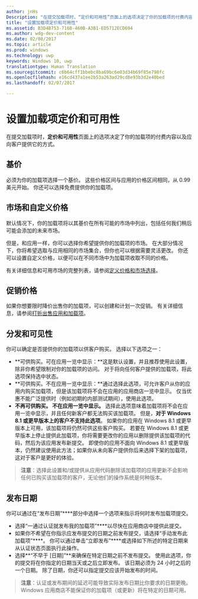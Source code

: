 ```yaml
---
author: jnHs
Description: "在提交加载项时，“定价和可用性”页面上的选项决定了你的加载项的付费内容以及应向客户提供它的方式。"
title: "设置加载项定价和可用性"
ms.assetid: B3D4B753-716B-460B-A3B1-ED5712ECD694
ms.author: wdg-dev-content
ms.date: 02/08/2017
ms.topic: article
ms.prod: windows
ms.technology: uwp
keywords: Windows 10, uwp
translationtype: Human Translation
ms.sourcegitcommit: c6b64cff1bbebc8ba69bc6e03d34b69f85e798fc
ms.openlocfilehash: e16cd437a1ee2b53a263ad29cd8e93b3d2e40bed
ms.lasthandoff: 02/07/2017

---
```


# <a name="set-add-on-pricing-and-availability"></a>设置加载项定价和可用性


在提交加载项时，**定价和可用性**页面上的选项决定了你的加载项的付费内容以及应向客户提供它的方式。

## <a name="base-price"></a>基价


必须为你的加载项选择一个基价。 这些价格区间与应用的价格区间相同，从 0.99 美元开始。 你还可以选择免费提供你的加载项。

## <a name="markets-and-custom-prices"></a>市场和自定义价格


默认情况下，你的加载项将以其基价在所有可能的市场中列出，包括任何我们稍后可能会添加的未来市场。

但是，和应用一样，你可以选择你希望提供你的加载项的市场。 在大部分情况下，你将希望选取与应用相同的市场集合，但你也可以根据需要灵活更改。 你还可以设置自定义价格，以便可以在不同市场中为加载项收取不同的价格。

有关详细信息和可用市场的完整列表，请参阅[定义价格和市场选择](define-pricing-and-market-selection.md)。

## <a name="sale-pricing"></a>促销价格


如果你想要限时降价出售你的加载项，可以创建和计划一次促销。 有关详细信息，请参阅[打折出售应用和加载项](put-apps-and-add-ons-on-sale.md)。

## <a name="distribution-and-visibility"></a>分发和可见性


你可以确定是否提供你的加载项以供客户购买。 选择以下选项之一：

-   **可供购买。可在应用一览中显示：**这是默认设置，并且推荐使用此设置，除非你希望限制对你的加载项的访问。 对于将向任何客户提供的加载项，将此选项保持选中状态。
-   **可供购买。不在应用一览中显示：**通过选择此选项，可允许客户从你的应用内购买加载项，但是该加载项将不会在应用的应用商店一览中显示。 仅当优惠不能广泛提供时（例如初期的内部测试期间），使用此选项。
-   **不再可供购买。 不在应用一览中显示。** 选择此选项意味着加载项将不会在应用一览中显示，并且任何新客户都无法购买该加载项。 但是，**对于 Windows 8.1 或更早版本上的客户不支持此选项**。 如果你的应用在 Windows 8.1 或更早版本上可用，该加载项将仍然可供这些客户购买。 若要在 Windows 8.1 或更早版本上停止提供此加载项，你将需要更改你的应用以删除提供该加载项的代码，然后为该应用发布新提交。 即使你的应用不面向 Windows 8.1 或更早版本，仍然建议使用此方法；如果你从未向客户提供你后来选择下架的加载项，这对于客户是更好的体验。
    
 > **注意**：选择此设置和/或提供从应用代码删除该加载项的应用更新不会影响任何已购买该加载项的客户，无论他们的操作系统是何种版本。


## <a name="publish-date"></a>发布日期

你可以通过在“发布日期”****部分中选择一个选项来指示将何时发布加载项提交。

-   选择“一通过认证就发布我的加载项”****以尽快在应用商店中提供此提交。
-   如果你不希望在你指示应发布提交的日期之前发布提交，请选择“手动发布此加载项”****。 你可以通过单击“立即发布”****或选择如下所述的特定日期来从认证状态页面执行此操作。
-   选择**“不早于 \[日期\]”**来确保在特定日期之前不发布提交。 使用此选项，你的提交将在你指定的日期当天或之后立即发布。 该日期必须为 24 小时之后的一个日期。 除了日期，你还可以指定提交应该开始发布的时间。

 > **注意**：认证或发布期间的延迟可能导致实际发布日期比你要求的日期更晚。 Windows 应用商店不能保证你的加载项（或更新）将在特定的日期可用。
 

 





